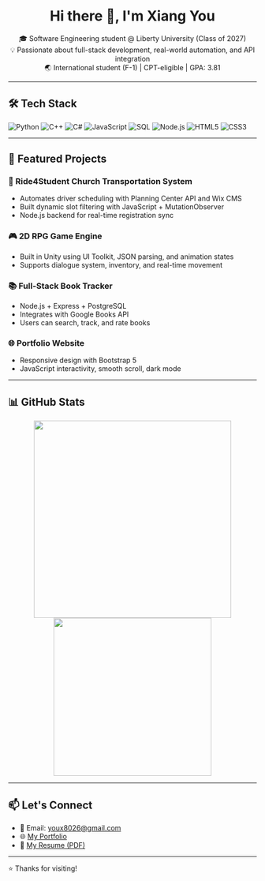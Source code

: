 <h1 align="center">Hi there 👋, I'm Xiang You</h1>

<p align="center">
  🎓 Software Engineering student @ Liberty University (Class of 2027)  
  <br>
  💡 Passionate about full-stack development, real-world automation, and API integration  
  <br>
  🌏 International student (F-1) | CPT-eligible | GPA: 3.81
</p>

---

## 🛠 Tech Stack

![Python](https://img.shields.io/badge/-Python-333?style=flat&logo=python)
![C++](https://img.shields.io/badge/-C++-333?style=flat&logo=c%2B%2B)
![C#](https://img.shields.io/badge/-C%23-333?style=flat&logo=c-sharp)
![JavaScript](https://img.shields.io/badge/-JavaScript-333?style=flat&logo=javascript)
![SQL](https://img.shields.io/badge/-SQL-333?style=flat&logo=postgresql)
![Node.js](https://img.shields.io/badge/-Node.js-333?style=flat&logo=node.js)
![HTML5](https://img.shields.io/badge/-HTML5-333?style=flat&logo=html5)
![CSS3](https://img.shields.io/badge/-CSS3-333?style=flat&logo=css3)

---

## 🚀 Featured Projects

### 🔧 Ride4Student Church Transportation System
- Automates driver scheduling with Planning Center API and Wix CMS
- Built dynamic slot filtering with JavaScript + MutationObserver
- Node.js backend for real-time registration sync

### 🎮 2D RPG Game Engine
- Built in Unity using UI Toolkit, JSON parsing, and animation states
- Supports dialogue system, inventory, and real-time movement

### 📚 Full-Stack Book Tracker
- Node.js + Express + PostgreSQL
- Integrates with Google Books API
- Users can search, track, and rate books

### 🌐 Portfolio Website
- Responsive design with Bootstrap 5
- JavaScript interactivity, smooth scroll, dark mode

---

## 📊 GitHub Stats

<p align="center">
  <img src="https://github-readme-stats.vercel.app/api?username=emp-912&show_icons=true&theme=tokyonight" width="400" />
  <img src="https://github-readme-stats.vercel.app/api/top-langs/?username=emp-912&layout=compact&theme=tokyonight" width="320" />
</p>

---

## 📫 Let's Connect

- 📧 Email: youx8026@gmail.com  
- 🌐 [My Portfolio](https://emp-912.github.io)  
- 💼 [My Resume (PDF)](https://github.com/emp-912/Resume2025.pdf)

---

⭐️ Thanks for visiting!

